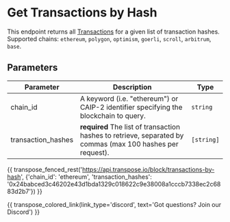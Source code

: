 # Get Transactions by Hash
This endpoint returns all [Transactions](../models/transaction_model.md) for a given list of transaction hashes. Supported chains: `ethereum`, `polygon`, `optimism`, `goerli`, `scroll`, `arbitrum`, `base`.

## Parameters
| Parameter | Description | Type |
| -------- | ---------- | --- |
| chain_id | A keyword (i.e. "ethereum") or CAIP-2 identifier specifying the blockchain to query. | `string` |
| transaction_hashes | **required** The list of transaction hashes to retrieve, separated by commas (max 100 hashes per request). | `[string]` | 

{{ transpose_fenced_rest('https://api.transpose.io/block/transactions-by-hash', {'chain_id': 'ethereum', 'transaction_hashes': '0x24babced3c46202e43d1bda1329c018622c9e38008a1cccb7338ec2c6883d2b7'}) }}

{{ transpose_colored_link(link_type='discord', text='Got questions?  Join our Discord') }}

